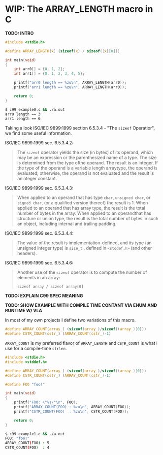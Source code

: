 WIP: The ARRAY_LENGTH macro in C
================================

**TODO: INTRO**

```c
#include <stdio.h>

#define ARRAY_LENGTH(x) (sizeof(x) / sizeof((x)[0]))

int main(void)
{
    int arr0[] = {0, 1, 2};
    int arr1[] = {0, 1, 2, 3, 4, 5};

    printf("arr0 length == %zu\n", ARRAY_LENGTH(arr0));
    printf("arr1 length == %zu\n", ARRAY_LENGTH(arr0));

    return 0;
}
```
```sh
$ c99 example0.c && ./a.out
arr0 length == 3
arr1 length == 6
```

Taking a look ISO/IEC 9899:1999 section 6.5.3.4 - "The `sizeof` Operatior", we
find some useful information.

ISO/IEC 9899:1999 sec. 6.5.3.4.2:

> The `sizeof` operator yields the size (in bytes) of its operand, which may
> be an expression or the parenthesized name of a type.
> The size is determined from the type ofthe operand.
> The result is an integer.
> If the type of the operand is a variable length arraytype, the operand is
> evaluated; otherwise, the operand is not evaluated and the result is aninteger
> constant.

ISO/IEC 9899:1999 sec. 6.5.3.4.3:

> When applied to an operand that has type `char`, `unsigned char`, or
> `signed char`, (or a qualified version thereof) the result is 1.
> When applied to an operand that has array type, the result is the total number
> of bytes in the array.
> When applied to an operandthat has structure or union type, the result is the
> total number of bytes in such an object, including internal and trailing
> padding.

ISO/IEC 9899:1999 sec. 6.5.3.4.4:

> The value of the result is implementation-defined, and its type (an unsigned
> integer type) is `size_t` , defined in `<stddef.h>` (and other headers).

ISO/IEC 9899:1999 sec. 6.5.3.4.6:

> Another use of the `sizeof` operator is to compute the number of elements in
> an array:
>
> `sizeof array / sizeof array[0]`

**TODO: EXPLAIN C99 SPEC MEANING**

**TODO: SHOW EXAMPLE WITH COMPILE TIME CONTANT VIA ENUM AND RUNTIME W/ VLA**

In most of my own projects I define two variations of this macro.
```c
#define ARRAY_COUNT(array_) (sizeof(array_)/sizeof((array_)[0]))
#define CSTR_COUNT(cstr_) (ARRAY_COUNT(cstr_)-1)
```
`ARRAY_COUNT` is my preferred flavor of `ARRAY_LENGTH` and `CSTR_COUNT` is what
I use for a compile-time `strlen`.

```c
#include <stdio.h>
#include <stddef.h>

#define ARRAY_COUNT(array_) (sizeof(array_)/sizeof((array_)[0]))
#define CSTR_COUNT(cstr_) (ARRAY_COUNT(cstr_)-1)

#define FOO "foo!"

int main(void)
{
    printf("FOO: \"%s\"\n", FOO);
    printf("ARRAY_COUNT(FOO) : %zu\n", ARRAY_COUNT(FOO));
    printf("CSTR_COUNT(FOO)  : %zu\n", CSTR_COUNT(FOO));

    return 0;
}
```
```sh
$ c99 example1.c && ./a.out
FOO: "foo!"
ARRAY_COUNT(FOO) : 5
CSTR_COUNT(FOO)  : 4
```

